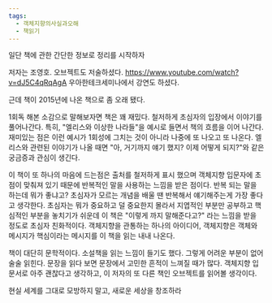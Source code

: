 ```yaml
---
tags:
  - 객체지향의사실과오해
  - 책읽기
---
```


일단 책에 관한 간단한 정보로 정리를 시작하자

저자는 조영호. 오브젝트도 저술하셨다.
https://www.youtube.com/watch?v=dJ5C4qRqAgA
우아한테크세미나에서 강연도 하셨다.

근데 책이 2015년에 나온 책으로 좀 오래 됐다.

1회독 해본 소감으로 말해보자면 책은 꽤 재밌다.
철저하게 초심자의 입장에서 이야기를 풀어나간다. 특히, "엘리스와 이상한 나라들"을 예시로 들면서 책의 흐름을 이어 나간다. 재미있는 점은 이런 예시가 1회성에 그치는 것이 아니라 나중에 또 나오고 또 나온다. 엘리스와 관련된 이야기가 나올 때면 "아, 거기까지 얘기 했지? 이제 어떻게 되지?"와 같은 궁금증과 관심이 생긴다.

이 책이 또 하나의 마음에 드는점은 출처를 철저하게 표시 했으며 객체지향 입문자에 초점이 맞춰져 있기 때문에 반복적인 말을 사용하는 느낌을 받은 점이다. 반복 되는 말을 하는데 뭐가 좋냐고? 초심자가 모르는 개념을 배울 땐 반복해서 얘기해주는게 가장 좋다고 생각한다. 초심자는 뭐가 중요하고 덜 중요한지 몰라서 지엽적인 부분만 공부하고 핵심적인 부분을 놓치기가 쉬운데 이 책은 "이렇게 까지 말해준다고?" 라는 느낌을 받을 정도로 초심자 친화적이다. 객체지향을 관통하는 하나의 아이디어,  객체지향은 객체와 메시지가 핵심이라는 메시지를 이 책을 읽는 내내 나온다.

책이 대단히 문학적이다. 소설책을 읽는 느낌이 들기도 했다. 그렇게 어려운 부분이 없어 술술 읽힌다. 문장을 읽다 보면 문장에서 고민한 흔적이 느껴질 때가 많다. 객체지향 입문서로 아주 괜찮다고 생각하고, 이 저자의 또 다른 책인 오브젝트를 읽어볼 생각이다.

현실 세계를 그대로 모방하지 말고, 새로운 세상을 창조하라